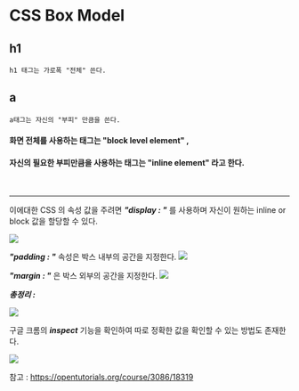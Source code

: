 # CSS Box Model



## h1
	h1 태그는 가로폭 "전체" 쓴다.

## a
	a태그는 자신의 "부피" 만큼을 쓴다. 


#### 화면 전체를 사용하는 태그는 "block level element" , 

#### 자신의 필요한 부피만큼을 사용하는 태그는 "inline element" 라고 한다.
<br>

---



이에대한 CSS 의 속성 값을 주려면 ___"display : "___ 를 사용하며 자신이 원하는 inline or block 값을 할당할 수 있다.

![](https://images.velog.io/images/sh981013s/post/ac20c02f-67a9-4cde-8c5d-caa3e658129c/image.png)

___"padding : "___ 속성은 박스 내부의 공간을 지정한다.
![](https://images.velog.io/images/sh981013s/post/5ad9b3ab-bb24-45c1-93f9-1a739a45ea01/image.png)

___"margin : "___ 은 박스 외부의 공간을 지정한다.
![](https://images.velog.io/images/sh981013s/post/0bc98ff9-88dd-473f-b283-e01eb996f1c7/image.png)

___총정리 :___

![](https://images.velog.io/images/sh981013s/post/3b07c0cf-0216-4f12-8c83-96d2cbb17dcc/image.png)

구글 크롬의  ___inspect___ 기능을 확인하여 따로 정확한 값을 확인할 수 있는 방법도 존재한다.

![](https://images.velog.io/images/sh981013s/post/cc6bf39c-96fe-449c-a4fa-7d07677dcdb0/image.png)

참고 : https://opentutorials.org/course/3086/18319


